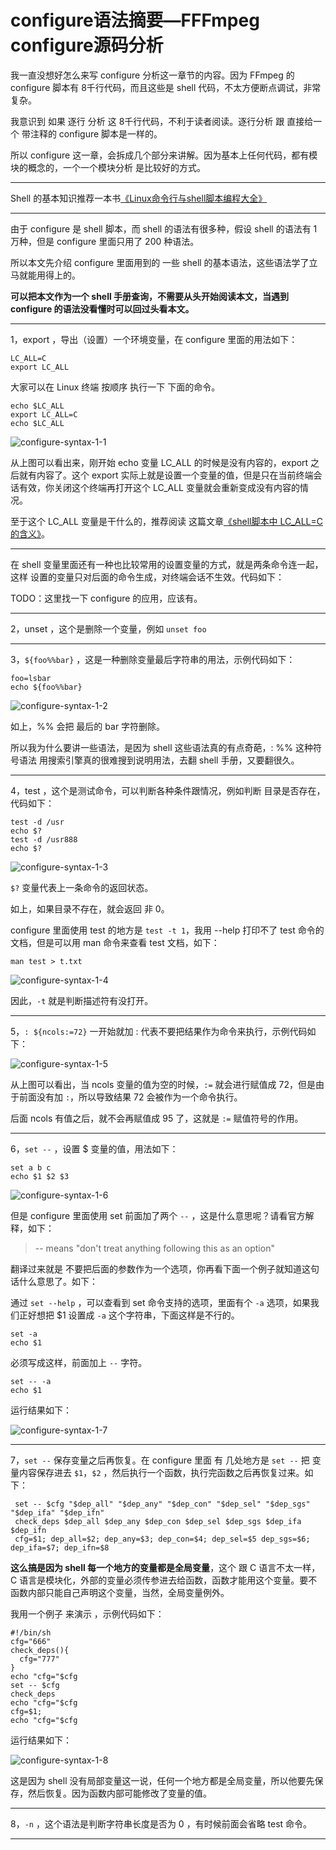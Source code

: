 # configure语法摘要—FFFmpeg configure源码分析

我一直没想好怎么来写 configure 分析这一章节的内容。因为 FFmpeg 的 configure 脚本有 8千行代码，而且这些是 shell 代码，不太方便断点调试，非常复杂。

我意识到 如果 逐行 分析 这 8千行代码，不利于读者阅读。逐行分析 跟 直接给一个 带注释的 configure 脚本是一样的。

所以 configure 这一章，会拆成几个部分来讲解。因为基本上任何代码，都有模块的概念的，一个一个模块分析 是比较好的方式。

------

Shell 的基本知识推荐一本书[《Linux命令行与shell脚本编程大全》](https://union-click.jd.com/jdc?e=618%7Cpc%7C&p=JF8BANIJK1olXDYCV19dCUgQBF9MRANLAjZbERscSkAJHTdNTwcKBlMdBgABFksUAm8JGFwSQl9HCANtUz13dhMIelx1XkZaCAEtSypWGWhVTVcZbQcyV19dCE4fBm8OGGslXQEyAjBdCUoWAm4NH1wSbQcyVFlZDUMSA2cKHlkXWzYFVFdtUx55Bm9dGQsRWAVXUF0OXXsnM2w4HFscSQBwFQxJDjknM284GGtXM1VVAw5VXB9AVjwLT14QXAUKAQ5dDE4VVz8NH1oTWAQLZFxcCU8eM18)

------

由于 configure 是 shell 脚本，而 shell 的语法有很多种，假设 shell 的语法有 1 万种，但是 configure 里面只用了 200 种语法。

所以本文先介绍 configure 里面用到的 一些 shell 的基本语法，这些语法学了立马就能用得上的。

**可以把本文作为一个 shell 手册查询，不需要从头开始阅读本文，当遇到 configure 的语法没看懂时可以回过头看本文。**

------

1，export ，导出（设置）一个环境变量，在 configure 里面的用法如下：

```
LC_ALL=C
export LC_ALL
```

大家可以在 Linux 终端 按顺序 执行一下 下面的命令。

```
echo $LC_ALL
export LC_ALL=C
echo $LC_ALL
```

![configure-syntax-1-1](configure-syntax\configure-syntax-1-1.png)

从上图可以看出来，刚开始 echo 变量 LC_ALL 的时候是没有内容的，export 之后就有内容了。这个 export 实际上就是设置一个变量的值，但是只在当前终端会话有效，你关闭这个终端再打开这个 LC_ALL 变量就会重新变成没有内容的情况。

至于这个 LC_ALL 变量是干什么的，推荐阅读 这篇文章[《shell脚本中 LC_ALL=C 的含义》](https://blog.csdn.net/happyhorizion/article/details/80529301)。

------

在 shell 变量里面还有一种也比较常用的设置变量的方式，就是两条命令连一起，这样 设置的变量只对后面的命令生成，对终端会话不生效。代码如下：

TODO：这里找一下 configure 的应用，应该有。



------

2，unset ，这个是删除一个变量，例如 `unset foo`

------

3，`${foo%%bar}`  ，这是一种删除变量最后字符串的用法，示例代码如下：

```
foo=lsbar
echo ${foo%%bar}
```

![configure-syntax-1-2](configure-syntax\configure-syntax-1-2.png)

如上，%% 会把 最后的 bar 字符删除。

所以我为什么要讲一些语法，是因为 shell 这些语法真的有点奇葩，: %% 这种符号语法 用搜索引擎真的很难搜到说明用法，去翻 shell 手册，又要翻很久。

------

4，test ，这个是测试命令，可以判断各种条件跟情况，例如判断 目录是否存在，代码如下：

```
test -d /usr
echo $?
test -d /usr888
echo $?
```

![configure-syntax-1-3](configure-syntax\configure-syntax-1-3.png)

`$?` 变量代表上一条命令的返回状态。

如上，如果目录不存在，就会返回 非 0。

configure 里面使用 test 的地方是 `test -t 1`，我用 --help 打印不了 test 命令的文档，但是可以用 man 命令来查看 test 文档，如下：

```
man test > t.txt
```

![configure-syntax-1-4](configure-syntax\configure-syntax-1-4.png)

因此，`-t` 就是判断描述符有没打开。

------

5，`: ${ncols:=72}`  一开始就加 : 代表不要把结果作为命令来执行，示例代码如下：

![configure-syntax-1-5](configure-syntax\configure-syntax-1-5.png)

从上图可以看出，当 ncols 变量的值为空的时候，`:=` 就会进行赋值成 72，但是由于前面没有加 `:`，所以导致结果 72 会被作为一个命令执行。

后面 ncols 有值之后，就不会再赋值成 95 了，这就是 `:=` 赋值符号的作用。

------

6，`set --`  ，设置 $ 变量的值，用法如下：

```
set a b c
echo $1 $2 $3
```

![configure-syntax-1-6](configure-syntax\configure-syntax-1-6.png)

但是 configure 里面使用 set 前面加了两个 `--` ，这是什么意思呢？请看官方解释，如下：

> --  means "don't treat anything following this as an option"

翻译过来就是 不要把后面的参数作为一个选项，你再看下面一个例子就知道这句话什么意思了。如下：

通过 `set --help` ，可以查看到 set 命令支持的选项，里面有个 `-a` 选项，如果我们正好想把 $1 设置成 `-a` 这个字符串，下面这样是不行的。

```
set -a
echo $1
```

必须写成这样，前面加上 `--` 字符。

```
set -- -a 
echo $1
```

运行结果如下：

![configure-syntax-1-7](configure-syntax\configure-syntax-1-7.png)

------

7，`set --` 保存变量之后再恢复。在 configure 里面 有 几处地方是 `set --` 把 变量内容保存进去 `$1`，`$2` ，然后执行一个函数，执行完函数之后再恢复过来。如下：

```
 set -- $cfg "$dep_all" "$dep_any" "$dep_con" "$dep_sel" "$dep_sgs" "$dep_ifa" "$dep_ifn"
 check_deps $dep_all $dep_any $dep_con $dep_sel $dep_sgs $dep_ifa $dep_ifn
 cfg=$1; dep_all=$2; dep_any=$3; dep_con=$4; dep_sel=$5 dep_sgs=$6; dep_ifa=$7; dep_ifn=$8
```

**这么搞是因为 shell 每一个地方的变量都是全局变量**，这个 跟 C 语言不太一样，C 语言是模块化，外部的变量必须传参进去给函数，函数才能用这个变量。要不函数内部只能自己声明这个变量，当然，全局变量例外。

我用一个例子 来演示 ，示例代码如下：

```
#!/bin/sh
cfg="666"
check_deps(){
  cfg="777"
}
echo "cfg="$cfg
set -- $cfg
check_deps
echo "cfg="$cfg
cfg=$1;
echo "cfg="$cfg
```

运行结果如下：

![configure-syntax-1-8](configure-syntax\configure-syntax-1-8.png)

这是因为 shell 没有局部变量这一说，任何一个地方都是全局变量，所以他要先保存，然后恢复。因为函数内部可能修改了变量的值。

------

8，`-n` ，这个语法是判断字符串长度是否为 0 ，有时候前面会省略 test 命令。

------

